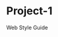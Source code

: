 # Project-1
Web Style Guide
<!--This is a style guide/design system for your
website. Developers and designers use design systems 
in order to organize the look and feel of a website 
or web application. Design systems help to document 
the visual vocabulary and reusable components of a 
large website. -->

